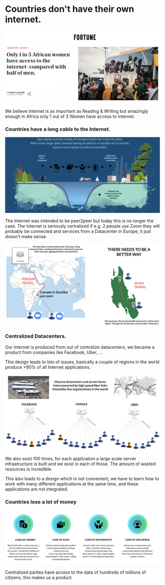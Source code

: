 
# Countries don't have their own internet.

![](img/nointernet.png)

We believe Internet is as important as Reading & Writing but amazingly enough in Africa only 1 out of 3 Women have access to Internet.

### Countries have a long cable to the Internet.

![](img/country_no_internet.png)

The Internet was intended to be peer2peer but today this is no longer the case. The internet is seriously certralized if e.g. 2 people use Zoom they will probably be connected and services from a Datacenter in Europe, it just doesn't make sense.

![](img/nointernet2.png)

### Centralized Datacenters.

Our Internet is produced from out of centralize datacenters, we became a product from companies like Facebook, Uber, ... 

This design leads to lots of issues, basically a couple of regions in the world produce +90% of all Internet applications.

![](img/internet_dcs.png)

We also exist 100 times, for each application a large scale server infrastructure is built and we exist in each of those. The amount of wasted resources is incredible.

This also leads to a design which is not convenient, we have to learn how to work with many different applications at the same time, and these applications are not integrated.

### Countries lose a lot of money

![](img/loss_of_money.png)

Centralized parties have access to the data of hundreds of millions of citizens, this makes us a product.






